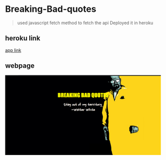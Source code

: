 # Breaking-Bad-quotes

> used javascript fetch method to fetch the api 
> Deployed it in heroku
## heroku link 
[app link](https://breaking-bad-words.herokuapp.com/)

## webpage

![](https://github.com/dorjee515/Breaking-Bad-quote-fetch/blob/master/Screenshot%20(543).png)



